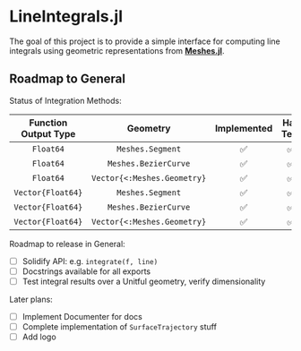 # LineIntegrals.jl

The goal of this project is to provide a simple interface for computing line integrals
using geometric representations from [**Meshes.jl**](https://github.com/JuliaGeometry/Meshes.jl).

## Roadmap to General

Status of Integration Methods:

| Function Output Type | Geometry | Implemented | Has Test |
|:---:|:---:|:---:|:---:|
| `Float64` | `Meshes.Segment` | :white_check_mark: | :white_check_mark: |
| `Float64` | `Meshes.BezierCurve` | :white_check_mark: | :white_check_mark: |
| `Float64` | `Vector{<:Meshes.Geometry}` | :white_check_mark: | :white_check_mark: |
| `Vector{Float64}` | `Meshes.Segment` | :white_check_mark: | :white_check_mark: |
| `Vector{Float64}` | `Meshes.BezierCurve` | :white_check_mark: | :white_check_mark: |
| `Vector{Float64}` | `Vector{<:Meshes.Geometry}` | :white_check_mark: | :white_check_mark: |

Roadmap to release in General:
- [ ] Solidify API: e.g. `integrate(f, line)`
- [ ] Docstrings available for all exports
- [ ] Test integral results over a Unitful geometry, verify dimensionality

Later plans:
- [ ] Implement Documenter for docs
- [ ] Complete implementation of `SurfaceTrajectory` stuff
- [ ] Add logo